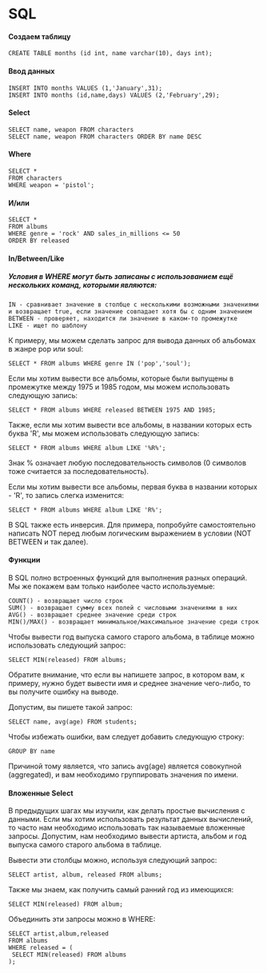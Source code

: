 # SQL

#### Создаем таблицу
```
CREATE TABLE months (id int, name varchar(10), days int);
```

#### Ввод данных
```
INSERT INTO months VALUES (1,'January',31);
INSERT INTO months (id,name,days) VALUES (2,'February',29);
```
#### Select
```
SELECT name, weapon FROM characters
SELECT name, weapon FROM characters ORDER BY name DESC
```
#### Where
```
SELECT * 
FROM characters
WHERE weapon = 'pistol';
```
#### И/или
```
SELECT * 
FROM albums 
WHERE genre = 'rock' AND sales_in_millions <= 50 
ORDER BY released
```
#### In/Between/Like
##### Условия в WHERE могут быть записаны с использованием ещё нескольких команд, которыми являются:

    IN - сравнивает значение в столбце с несколькими возможными значениями и возвращает true, если значение совпадает хотя бы с одним значением
    BETWEEN - проверяет, находится ли значение в каком-то промежутке
    LIKE - ищет по шаблону

К примеру, мы можем сделать запрос для вывода данных об альбомах в жанре pop или soul:
```
SELECT * FROM albums WHERE genre IN ('pop','soul');
```
 Если мы хотим вывести все альбомы, которые были выпущены в промежутке между 1975 и 1985 годом, мы можем использовать следующую запись:
```
SELECT * FROM albums WHERE released BETWEEN 1975 AND 1985;
```

Также, если мы хотим вывести все альбомы, в названии которых есть буква 'R', мы можем использовать следующую запись:
```
SELECT * FROM albums WHERE album LIKE '%R%';
```
Знак % означает любую последовательность символов (0 символов тоже считается за последовательность).

Если мы хотим вывести все альбомы, первая буква в названии которых - 'R', то запись слегка изменится:
```
SELECT * FROM albums WHERE album LIKE 'R%';
```
В SQL также есть инверсия. Для примера, попробуйте самостоятельно написать NOT перед любым логическим выражением в условии (NOT BETWEEN и так далее).


#### Функции

В SQL полно встроенных функций для выполнения разных операций. Мы же покажем вам только наиболее часто используемые:

    COUNT() - возвращает число строк
    SUM() - возвращает сумму всех полей с числовыми значениями в них
    AVG() - возвращает среднее значение среди строк
    MIN()/MAX() - возвращает минимальное/максимальное значение среди строк

Чтобы вывести год выпуска самого старого альбома, в таблице можно использовать следующий запрос:
```
SELECT MIN(released) FROM albums;
```
Обратите внимание, что если вы напишете запрос, в котором вам, к примеру, нужно будет вывести имя и среднее значение чего-либо, то вы получите ошибку на выводе.

Допустим, вы пишете такой запрос:
```
SELECT name, avg(age) FROM students;
```
Чтобы избежать ошибки, вам следует добавить следующую строку:
```
GROUP BY name
```
Причиной тому является, что запись avg(age) является совокупной (aggregated), и вам необходимо группировать значения по имени.


#### Вложенные Select

В предыдущих шагах мы изучили, как делать простые вычисления с данными. Если мы хотим использовать результат данных вычислений, то часто нам необходимо использовать так называемые вложенные запросы. Допустим, нам необходимо вывести артиста, альбом и год выпуска самого старого альбома в таблице.

Вывести эти столбцы можно, используя следующий запрос:
```
SELECT artist, album, released FROM albums;
```
Также мы знаем, как получить самый ранний год из имеющихся:
```
SELECT MIN(released) FROM album;
```
Объединить эти запросы можно в WHERE:
```
SELECT artist,album,released 
FROM albums 
WHERE released = (
 SELECT MIN(released) FROM albums
);
```